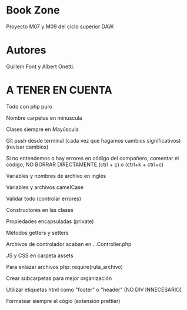 # Book Zone
Proyecto M07 y M09 del ciclo superior DAW.

# Autores
Guillem Font y Albert Onetti.

# A TENER EN CUENTA

 
Todo con php puro

Nombre carpetas en minúscula

Clases siempre en Mayúscula

Git push desde terminal (cada vez que hagamos cambios significativos) (revisar cambios)

Si no entendemos o hay errores en código del compañero, comentar el código, NO BORRAR DIRECTAMENTE (ctrl + ç) o (ctrl+k + ctrl+c) 

Variables y nombres de archivo en inglés

Variables y archivos camelCase

Validar todo (controlar errores)

Constructores en las clases

Propiedades encapsuladas (private)

Métodos getters y setters

Archivos de controlador acaban en ...Controller.php

JS y CSS en carpeta assets

Para enlazar archivos php: require(ruta_archivo)

Crear subcarpetas para mejor organización

Utilizar etiquetas html como "footer" o "header" (NO DIV INNECESARIO)

Formatear siempre el cógio (extensión prettier)



